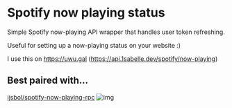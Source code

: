 # Spotify now playing status
 
Simple Spotify now-playing API wrapper that handles user token refreshing.

Useful for setting up a now-playing status on your website :)

I use this on https://uwu.gal (https://api.1sabelle.dev/spotify/now-playing)


## Best paired with...

[ijsbol/spotify-now-playing-rpc](https://github.com/ijsbol/spotify-now-playing-rpc)
![img](https://neko.uwu.gal/u/ziVhgB.gif)
